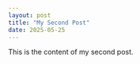 ```yaml
---
layout: post
title: "My Second Post"
date: 2025-05-25
---
```


This is the content of my second post.
